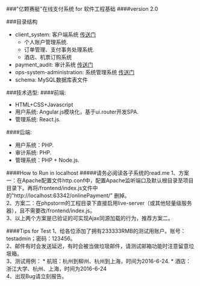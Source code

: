 ###"亿颗赛艇"在线支付系统 for 软件工程基础
####version 2.0

###目录结构
* client_system: 客户端系统 [传送门](http://tx.zhelishi.cn:8090)
	* 个人账户管理系统.
	* 订单管理、支付事务处理系统. 
	* 酒店、机票订购系统
* payment_audit: 审计系统 [传送门](http://tx.zhelishi.cn/audit)
* ops-system-administration: 系统管理系统 [传送门](https://tx.zhelishi.cn:3000)
* schema: MySQL数据库表文件

###技术选型:
####前端:
* HTML+CSS+Javascript
* 用户系统: Angular.js模块化，基于ui.router开发SPA.
* 管理系统: React.js.

####后端:
* 用户系统：PHP.
* 审计系统: PHP.
* 管理系统：PHP + Node.js.

####How to Run in localhost
#####请务必阅读各子系统的read.me
1、方案一：在Apache配置文件http.conf中，配置Apache监听端口及默认根目录至项目目录下。再将/frontend/index.js文件中的"http://localhost:63342/onlinePayment/” 删掉。
<br>2、方案二：在phpstorm的工程目录下直接启用live-server（或其他轻量级服务器），且不需要改/frontend/index.js。
<br>3、以上两个方案是已验证的可实现Ajax同源加载的行为，推荐方案二。

####Tips for Test
1、给各位添加了拥有233333RMB的测试用账户。账号：testadmin；密码：123456。
<br>2、邮件有时会发送延迟，有时会被当做垃圾邮件，请测试邮箱功能时注意留意垃圾箱。
<br>3、测试用例：
	* 航班：杭州到柳州、杭州到上海，时间为2016-6-24.
	* 酒店：浙江大学、杭州、上海，时间为2016-6-24
<br>4、出现Bug请立刻报告。
